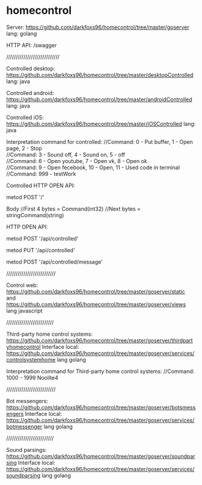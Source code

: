 # homecontrol

Server: https://github.com/darkfoxs96/homecontrol/tree/master/goserver lang: golang

HTTP API: /swagger

////////////////////////////

Controlled desktop: https://github.com/darkfoxs96/homecontrol/tree/master/desktopControlled lang: java

Controlled android: https://github.com/darkfoxs96/homecontrol/tree/master/androidControlled lang: java

Controlled iOS: https://github.com/darkfoxs96/homecontrol/tree/master/iOSControlled lang: java

Interpretation command for controlled:
//Command:  0 - Put buffer,     1 - Open page, 2 - Stop  
//Command:  3 - Sound off,  	4 - Sound on,  5 - off  
//Command:  6 - Open youtube,   7 - Open vk,   8 - Open ok  
//Command:  9 - Open fecebook, 10 - Open,     11 - Used code in terminal  
//Command: 999 - testWork

Controlled HTTP OPEN API:

metod POST '/' 

Body 
//First 4 bytes = Command(int32) 
//Next bytes = stringCommand(string)

HTTP OPEN API:

metod POST '/api/controlled'

metod PUT '/api/controlled'

metod POST '/api/controlled/message'

//////////////////////////

Control web: https://github.com/darkfoxs96/homecontrol/tree/master/goserver/static 
and https://github.com/darkfoxs96/homecontrol/tree/master/goserver/views            lang javascript

/////////////////////////

Third-party home control systems: https://github.com/darkfoxs96/homecontrol/tree/master/goserver/thirdpartyhomecontrol 
Interface local:
https://github.com/darkfoxs96/homecontrol/tree/master/goserver/services/controlsystemhome lang golang

Interpretation command for Third-party home control systems:
//Command: 1000 - 1999 Noolite4

//////////////////////////

Bot messengers: 
https://github.com/darkfoxs96/homecontrol/tree/master/goserver/botsmessengers 
Interface local:
https://github.com/darkfoxs96/homecontrol/tree/master/goserver/services/botmessenger lang golang

/////////////////////////

Sound parsings: 
https://github.com/darkfoxs96/homecontrol/tree/master/goserver/soundparsing 
Interface local: 
https://github.com/darkfoxs96/homecontrol/tree/master/goserver/services/soundparsing lang golang
